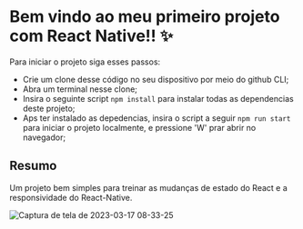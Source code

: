 # Bem vindo ao meu primeiro projeto com React Native!! ✨

Para iniciar o projeto siga esses passos: 

- Crie um clone desse código no seu dispositivo por meio do github CLI;
- Abra um terminal nesse clone;
- Insira o seguinte script `npm install` para instalar todas as dependencias deste projeto;
- Aps ter instalado as depedencias, insira o script a seguir `npm run start` para iniciar o projeto localmente, e pressione 'W' prar abrir no navegador;

## Resumo

Um projeto bem simples para treinar as mudanças de estado do React e a responsividade do React-Native.

![Captura de tela de 2023-03-17 08-33-25](https://user-images.githubusercontent.com/103211486/225895522-81a02435-4e3a-42b6-956b-0b4ca162442e.png)
